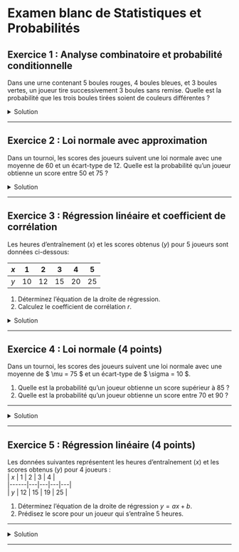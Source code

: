 # Examen blanc de Statistiques et Probabilités

## **Exercice 1 : Analyse combinatoire et probabilité conditionnelle**  
Dans une urne contenant 5 boules rouges, 4 boules bleues, et 3 boules vertes, un joueur tire successivement 3 boules sans remise. Quelle est la probabilité que les trois boules tirées soient de couleurs différentes ?  

<details>
<summary>Solution</summary>

### Étape 1 : Total des boules dans l’urne  
L’urne contient un total de $5 + 4 + 3 = 12$ boules.

### Étape 2 : Nombre total de tirages possibles  
Le nombre total de façons de tirer 3 boules parmi 12 est :

$$
C_{12}^3 = \frac{12 \cdot 11 \cdot 10}{3 \cdot 2 \cdot 1} = 220.
$$

### Étape 3 : Nombre de cas favorables (3 couleurs différentes)  
Pour tirer une boule rouge, une bleue, et une verte :
$$
5 \cdot 4 \cdot 3 = 60.
$$

### Étape 4 : Probabilité totale  
La probabilité que les trois boules soient de couleurs différentes est :

$$
P(\text{3 couleurs différentes}) = \frac{\text{cas favorables}}{\text{cas totaux}} = \frac{60}{220} = \frac{3}{11} \approx 0.2727.
$$

### Résultat final :  
La probabilité que les trois boules tirées soient de couleurs différentes est :

$$
P = \frac{3}{11} \approx 0.2727 \, (27,27\%).
$$

</details>

---


## **Exercice 2 : Loi normale avec approximation**  
Dans un tournoi, les scores des joueurs suivent une loi normale avec une moyenne de 60 et un écart-type de 12. Quelle est la probabilité qu’un joueur obtienne un score entre 50 et 75 ?

<details>
<summary>Solution</summary>

### Étape 1 : Transformation en $Z$-scores  
Pour transformer les bornes $x = 50$ et $x = 75$ en $Z$-scores, on utilise la formule :

$Z = \frac{x - \mu}{\sigma}$

Pour $x = 50$ :

$Z_1 = \frac{50 - 60}{12} = \frac{-10}{12} = -0.833$

Pour $x = 75$ :

$Z_2 = \frac{75 - 60}{12} = \frac{15}{12} = 1.25$

### Étape 2 : Utilisation des tables de la loi normale  

À l’aide des tables de la loi normale :

- $P(Z \leq -0.833) \approx 0.2023$.  
- $P(Z \leq 1.25) \approx 0.8944$.

La probabilité de se trouver entre $50$ et $75$ est donnée par :

$P(50 \leq X \leq 75) = P(Z \leq 1.25) - P(Z \leq -0.833)$

En remplaçant :

$P(50 \leq X \leq 75) = 0.8944 - 0.2023 = 0.6921$

### Résultat final

La probabilité qu’un joueur obtienne un score entre $50$ et $75$ est :

$P \approx 0.6921 \, (69,21\%)$

</details>

---

## **Exercice 3 : Régression linéaire et coefficient de corrélation**

Les heures d’entraînement ($x$) et les scores obtenus ($y$) pour 5 joueurs sont données ci-dessous:

| $x$ | 1 | 2 | 3 | 4 | 5 |  
|------|---|---|---|---|---|  
| $y$ | 10 | 12 | 15 | 20 | 25 |  

1. Déterminez l’équation de la droite de régression.  
2. Calculez le coefficient de corrélation $r$.  

<details>
<summary>Solution</summary>

### Étape 1 : Calcul des moyennes

Pour $x$ :  
$\bar{x} = 3$

Pour $y$ :  
$\bar{y} = 16.4$

---

### Étape 2 : Calcul de la pente ($a$)

$a = \frac{\sum (x_i - \bar{x})(y_i - \bar{y})}{\sum (x_i - \bar{x})^2}$

Numérateur :

$\sum (x_i - \bar{x})(y_i - \bar{y}) = 38$

Dénominateur :

$\sum (x_i - \bar{x})^2 = 10$

Pente :

$a = \frac{38}{10} = 3.8$

---

### Étape 3 : Calcul de l’ordonnée à l’origine ($b$)

$b = \bar{y} - a\bar{x} = 16.4 - 3.8 \cdot 3 = 5$

L’équation de la droite est donc :

$y = 3.8x + 5$

---

### Étape 4 : Calcul du coefficient de corrélation ($r$)

$r = \frac{\sum (x_i - \bar{x})(y_i - \bar{y})}{\sqrt{\sum (x_i - \bar{x})^2 \cdot \sum (y_i - \bar{y})^2}}$

$\sum (y_i - \bar{y})^2 = 149.2$

$r = \frac{38}{\sqrt{10 \cdot 149.2}} = \frac{38}{38.64} \approx 0.984$

### Résultat final

1. L’équation de la droite est $y = 3.8x + 5$.  
2. Le coefficient de corrélation est $r = 0.984$, indiquant une forte corrélation positive.

</details>

---

## **Exercice 4 : Loi normale (4 points)**

Dans un tournoi, les scores des joueurs suivent une loi normale avec une moyenne de $ \mu = 75 $ et un écart-type de $ \sigma = 10 $.

1. Quelle est la probabilité qu’un joueur obtienne un score supérieur à $85$ ?  
2. Quelle est la probabilité qu’un joueur obtienne un score entre $70$ et $90$ ?  

---

<details>
<summary>Solution</summary>

### Question 1 : Probabilité $P(X > 85)$

#### Étape 1 : Transformation en $Z$-score

Pour transformer $X = 85$ en un $Z$-score, nous utilisons la formule :  

$Z = \frac{X - \mu}{\sigma}$

Pour $X = 85$ :

$Z = \frac{85 - 75}{10} = \frac{10}{10} = 1$

#### Étape 2 : Utilisation des tables de la loi normale

À l’aide des tables de la loi normale, nous trouvons :

$P(Z \leq 1) \approx 0.8413$

La probabilité que $X > 85$ est le complémentaire :

$P(X > 85) = 1 - P(Z \leq 1) = 1 - 0.8413 = 0.1587$

**Réponse 1 :** $P(X > 85) \approx 15.87 \%$

---

### Question 2 : Probabilité $P(70 \leq X \leq 90)$

#### Étape 1 : Transformation en $Z$-scores

Pour $X = 70$ :

$Z_1 = \frac{70 - 75}{10} = \frac{-5}{10} = -0.5$

Pour $X = 90$ :

$Z_2 = \frac{90 - 75}{10} = \frac{15}{10} = 1.5$

#### Étape 2 : Utilisation des tables de la loi normale

D’après les tables de la loi normale :

- $P(Z \leq -0.5) \approx 0.3085$.  
- $P(Z \leq 1.5) \approx 0.9332$.

La probabilité cherchée est la différence :

$P(70 \leq X \leq 90) = P(Z \leq 1.5) - P(Z \leq -0.5)$

En remplaçant :

$P(70 \leq X \leq 90) = 0.9332 - 0.3085 = 0.6247$

**Réponse 2 :** $P(70 \leq X \leq 90) \approx 62.47 \%$

</details>

---

## **Exercice 5 : Régression linéaire (4 points)**  
Les données suivantes représentent les heures d’entraînement ($x$) et les scores obtenus ($y$) pour 4 joueurs :  
| $x$ | 1 | 2 | 3 | 4 |  
|------|---|---|---|---|  
| $y$ | 12 | 15 | 19 | 25 |  

1. Déterminez l’équation de la droite de régression $y = ax + b$.  
2. Prédisez le score pour un joueur qui s’entraîne 5 heures.

---

<details>
<summary>Solution</summary>

### Étape 1 : Calcul des moyennes

Pour $x$ :

$$
\bar{x} = \frac{1 + 2 + 3 + 4}{4} = 2.5.
$$

Pour $y$ :

$$
\bar{y} = \frac{12 + 15 + 19 + 25}{4} = 17.75.
$$

---

### Étape 2 : Calcul de la pente ($a$)  

La pente $a$ est donnée par la formule :

$$
a = \frac{\sum (x_i - \bar{x})(y_i - \bar{y})}{\sum (x_i - \bar{x})^2}.
$$

#### Numérateur ($\sum (x_i - \bar{x})(y_i - \bar{y})$) :  

$$
\sum (x_i - \bar{x})(y_i - \bar{y}) = (1-2.5)(12-17.75) + (2-2.5)(15-17.75) + \dots + (4-2.5)(25-17.75).
$$

Développons :

- Pour $x_1 = 1$, $y_1 = 12$ :

$$
(1-2.5)(12-17.75) = (-1.5)(-5.75) = 8.625.
$$

- Pour $x_2 = 2$, $y_2 = 15$ :

$$
(2-2.5)(15-17.75) = (-0.5)(-2.75) = 1.375.
$$

- Pour $x_3 = 3$, $y_3 = 19$ :

$$
(3-2.5)(19-17.75) = (0.5)(1.25) = 0.625.
$$

- Pour $x_4 = 4$, $y_4 = 25$ :

$$
(4-2.5)(25-17.75) = (1.5)(7.25) = 10.875.
$$

La somme est :

$$
\sum (x_i - \bar{x})(y_i - \bar{y}) = 8.625 + 1.375 + 0.625 + 10.875 = 21.5.
$$

#### Dénominateur ($\sum (x_i - \bar{x})^2$) :  

$$
\sum (x_i - \bar{x})^2 = (1-2.5)^2 + (2-2.5)^2 + \dots + (4-2.5)^2.
$$

Développons :

- Pour $x_1 = 1$ :

$$
(1-2.5)^2 = (-1.5)^2 = 2.25.
$$

- Pour $x_2 = 2$ :

$$
(2-2.5)^2 = (-0.5)^2 = 0.25.
$$

- Pour $x_3 = 3$ :

$$
(3-2.5)^2 = (0.5)^2 = 0.25.
$$

- Pour $x_4 = 4$ :

$$
(4-2.5)^2 = (1.5)^2 = 2.25.
$$

La somme est :

$$
\sum (x_i - \bar{x})^2 = 2.25 + 0.25 + 0.25 + 2.25 = 5.
$$

#### Calcul de $a$ :  

$$
a = \frac{21.5}{5} = 4.3.
$$

---

### Étape 3 : Calcul de l’ordonnée à l’origine ($b$)  

L’ordonnée $b$ est donnée par :

$$
b = \bar{y} - a\bar{x}.
$$

En remplaçant :

$$
b = 17.75 - 4.3 \cdot 2.5 = 17.75 - 10.75 = 7.
$$

L’équation de la droite de régression est donc :

$$
y = 4.3x + 7.
$$

---

### Étape 4 : Prédiction pour $x = 5$  

En remplaçant $x = 5$ dans l’équation :

$$
y = 4.3 \cdot 5 + 7 = 21.5 + 7 = 28.5.
$$

**Réponse finale :**  
1. L’équation de la droite est $y = 4.3x + 7$.  
2. Pour 5 heures d’entraînement, le score prédit est $28.5$.

</details>

---

